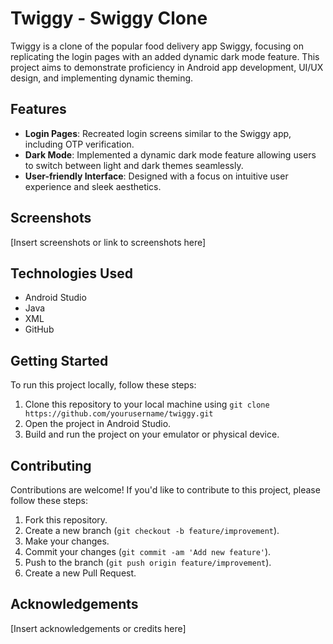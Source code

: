 # Twiggy - Swiggy Clone

Twiggy is a clone of the popular food delivery app Swiggy, focusing on replicating the login pages with an added dynamic dark mode feature. This project aims to demonstrate proficiency in Android app development, UI/UX design, and implementing dynamic theming.

## Features

- **Login Pages**: Recreated login screens similar to the Swiggy app, including OTP verification.
- **Dark Mode**: Implemented a dynamic dark mode feature allowing users to switch between light and dark themes seamlessly.
- **User-friendly Interface**: Designed with a focus on intuitive user experience and sleek aesthetics.

## Screenshots

[Insert screenshots or link to screenshots here]

## Technologies Used

- Android Studio
- Java
- XML
- GitHub

## Getting Started

To run this project locally, follow these steps:

1. Clone this repository to your local machine using `git clone https://github.com/yourusername/twiggy.git`
2. Open the project in Android Studio.
3. Build and run the project on your emulator or physical device.

## Contributing

Contributions are welcome! If you'd like to contribute to this project, please follow these steps:

1. Fork this repository.
2. Create a new branch (`git checkout -b feature/improvement`).
3. Make your changes.
4. Commit your changes (`git commit -am 'Add new feature'`).
5. Push to the branch (`git push origin feature/improvement`).
6. Create a new Pull Request.


## Acknowledgements

[Insert acknowledgements or credits here]


